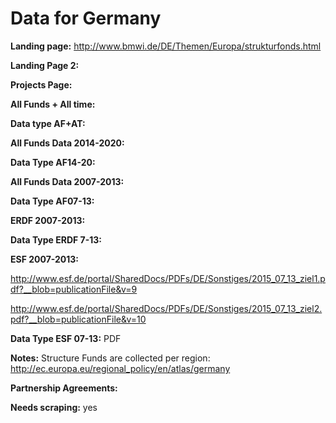 Data for Germany
=========================
**Landing page:** http://www.bmwi.de/DE/Themen/Europa/strukturfonds.html

**Landing Page 2:** 

**Projects Page:** 

**All Funds + All time:** 

**Data type AF+AT:** 

**All Funds Data 2014-2020:** 

**Data Type AF14-20:**

**All Funds Data 2007-2013:**

**Data Type AF07-13:** 

**ERDF 2007-2013:** 

**Data Type ERDF 7-13:** 

**ESF 2007-2013:** 

http://www.esf.de/portal/SharedDocs/PDFs/DE/Sonstiges/2015_07_13_ziel1.pdf?__blob=publicationFile&v=9

http://www.esf.de/portal/SharedDocs/PDFs/DE/Sonstiges/2015_07_13_ziel2.pdf?__blob=publicationFile&v=10

**Data Type ESF 07-13:** PDF

**Notes:** Structure Funds are collected per region: http://ec.europa.eu/regional_policy/en/atlas/germany

**Partnership Agreements:**

**Needs scraping:** yes